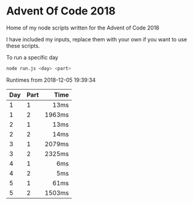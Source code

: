 # Advent Of Code 2018

Home of my node scripts written for the Advent of Code 2018

I have included my inputs, replace them with your own if you want to use these scripts.

To run a specific day
```bash
node run.js <day> <part>
```

Runtimes from 2018-12-05 19:39:34
 
Day | Part | Time
--- | --- | ---:
1 | 1 | 13ms
1 | 2 | 1963ms
2 | 1 | 13ms
2 | 2 | 14ms
3 | 1 | 2079ms
3 | 2 | 2325ms
4 | 1 | 6ms
4 | 2 | 5ms
5 | 1 | 61ms
5 | 2 | 1503ms
